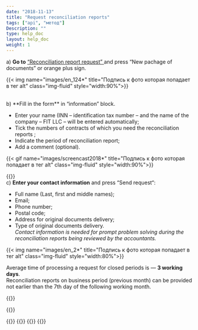 ```yaml
---
date: "2018-11-13"
title: "Request reconciliation reports"
tags: ["api", "метод"]
Description: ""
type: help_doc
layout: help_doc
weight: 1
---
```


a) **Go to** <a href="https://my.fesco.com/archive/reconciliation-report-requests" target="_blank">“Reconciliation report request”  </a> and press “New pachage of documents” or orange plus sign.

{{< img name="images/en_124*" title="Подпись к фото которая попадает в тег alt" class="img-fluid" style="width:90%">}} 

<br/>
b) **Fill in the form** in “information” block.
<br/>

* Enter your name (INN – identification tax number – and the name of the company – FIT LLC – will be entered automatically;
* Tick the numbers of contracts of which you need the reconciliation reports ;
* Indicate the period of reconciliation report;
* Add a comment (optional). 

{{< gif name="images/screencast2018*" title="Подпись к фото которая попадает в тег alt" class="img-fluid" style="width:90%">}}

{{<alert icon="info-circle" color="alert1-light" text="If a preliminary reconciliation report is necessary (documents exchange via email without sending the original documents) – please indicate it in the comment section." close="false">}}
<br/>
c) **Enter your contact information** and press “Send request“: <br/>


* Full name (Last, first and middle names);
* Email;
* Phone number;
* Postal code; 
* Address for original documents delivery;
* Type of original documents delivery. <br/>
*Contact information is needed for prompt problem solving during the reconciliation reports being reviewed by the accountants.*

{{< img name="images/en_2*" title="Подпись к фото которая попадает в тег alt" class="img-fluid" style="width:80%">}} 
<br/>

<div class="pixxett-alert pixxett-alert-icon alert11-light">
  <i class="fa fa-clock-o"></i>Average time of processing a request for closed periods is  — <b>3 working days</b>. <br/> Reconciliation reports on business period (previous month) can be provided not earlier than the 7th day of the following working month.
</div>


{{<alert icon="exclamation-triangle" color="alert6-light" text="If you didn’t receive the document on your email within 5 working days, please contact us." close="false">}}

{{<isHelpful>}}


{{<seeAlso>}}
    {{<seeAlsoItem link="/en/elar/duplicated_documents_requests/" text="How to make a request for copies of the documents">}}
    {{<seeAlsoItem link="/en/elar/archive_zip/" text="How to download the documents in the archive file">}}
{{</seeAlso>}}